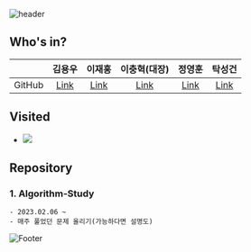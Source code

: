 ![header](https://capsule-render.vercel.app/api?type=waving&color=timeGradient&height=200&section=header&text=서울 22반 알고리즘 스터디(4조)&fontSize=50)

## Who's in?
|  | 김용우 | 이재홍 | 이충혁(대장) | 정영훈 | 탁성건 |
| :---: | :---: | :---: | :---: | :---: | :---: |
| GitHub | [Link](https://github.com/soybean33) | [Link](https://github.com/h78749891) | [Link](https://github.com/chyuk98) | [Link](https://github.com/ChocoBreeze) | [Link](https://github.com/profornnan) |


## Visited
- <a href="https://hits.seeyoufarm.com"><img src="https://hits.seeyoufarm.com/api/count/incr/badge.svg?url=https%3A%2F%2Fgithub.com%2FAlgorithm-study-seoul22%2F.github&count_bg=%23000000&title_bg=%230000FF&icon=github.svg&icon_color=%23FFFFFF&title=Visited&edge_flat=false"/></a>

## Repository
### 1. Algorithm-Study
    - 2023.02.06 ~
    - 매주 풀었던 문제 올리기(가능하다면 설명도)


![Footer](https://capsule-render.vercel.app/api?type=waving&color=timeGradient&height=200&section=footer)